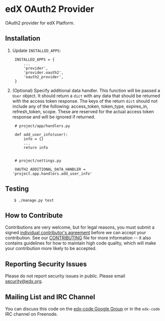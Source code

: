 edX OAuth2 Provider
===================
OAuth2 provider for edX Platform.

Installation
------------

1. Update `INSTALLED_APPS`:

        INSTALLED_APPS = {
            ...
            'provider',
            'provider.oauth2',
            'oauth2_provider',
        }

2. (Optional) Specify additional data handler. This function will be passed a `User` object. It should return a `dict`
 with any data that should be returned with the access token response. The keys of the return `dict` should not include 
 any of the following: access_token, token_type, expires_in, refresh_token, scope. These are reserved for the actual
 access token response and will be ignored if returned.
 
        # project/app/handlers.py
        
        def add_user_info(user):
            info = {}
            ...
            return info


        # project/settings.py
        
        OAUTH2_ADDITIONAL_DATA_HANDLER = 'project.app.handlers.add_user_info'

Testing
-------

        $ ./manage.py test


How to Contribute
-----------------
Contributions are very welcome, but for legal reasons, you must submit a signed
[individual contributor's agreement](http://code.edx.org/individual-contributor-agreement.pdf)
before we can accept your contribution. See our
[CONTRIBUTING](https://github.com/edx/edx-platform/blob/master/CONTRIBUTING.rst)
file for more information -- it also contains guidelines for how to maintain
high code quality, which will make your contribution more likely to be accepted.


Reporting Security Issues
-------------------------
Please do not report security issues in public. Please email security@edx.org.


Mailing List and IRC Channel
----------------------------
You can discuss this code on the [edx-code Google Group](https://groups.google.com/forum/#!forum/edx-code) or in the `edx-code` IRC channel on Freenode.
